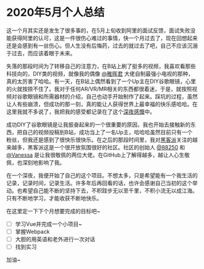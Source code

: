 # 2020年5月个人总结

这一个月其实还是发生了很多事的，在5月上旬收到阿里的面试反馈，面试失败没能获得阿里的认可，这是一件很伤心难过的事情，快一个月过去了，现在回想起来还是会感到有一丝伤心。但人生没有后悔药，过去的就过去了吧，自己不应该沉溺于过去，而应该着眼于未来。

失落的那段时间为了转移自己的注意力，在B站上刷了挺多的视频，我喜欢看那些科技向的，DIY类的视频，就像我的偶像 [@稚晖君](https://space.bilibili.com/20259914) 大佬自制最强小电视的那种，真的太厉害了哈哈。有一天，在B站上偶然看到了一个Up主在DIY谷歌眼镜，心里的火就按捺不住了。我对于任何AR/VR/MR相关的东西都很着迷，于是，就按照视频对谷歌眼镜和所需器材的介绍，自己也动手开始制作了起来。踩坑的过程，虽然让人有些崩溃，但成功的那一刻，真的能让人获得世界上最幸福的快乐感哈哈。在这里我就不多说了，我把我的感受都记录在了这个[深夜感慨](http://www.yaindream.com/articles/2020/05/17/1589648038134.html)中。

成功DIY了谷歌眼镜是让我振奋起来的一个很重要的原因，我也开始去接触新的东西，把自己的视频投稿到B站，成功当上了一名Up主，哈哈哈虽然目前只有一个粉丝，但我还是感到了很快乐很快乐。在之后的那段时间里，我对[黑客派](https://hacpai.com/)关注的越来越多，黑客派这是一个很开放氛围很好的社区。社区的创始人 [@88250](https://hacpai.com/member/88250) 和 [@Vanessa](https://hacpai.com/member/Vanessa) 是让我很敬佩的两位大佬。在GitHub上了解得越多，越让人心生敬佩，也深刻地影响了我。

在一个深夜，我便开始了自己的这个项目。不想太多，只是希望能有一个我生活的记录，记录时间，记录生活。许多年后再回看的话，也许会感谢自己当初的这个举动。也希望自己能不断的坚持下去，不积跬步无以至千里，不积小流无以成江海。只有不断地学习，才能收获不断地快乐。

在这里定一下下个月想要完成的目标吧~
- [ ] 学习Vue并完成一个小项目~
- [ ] 掌握Webpack
- [ ] 大胆的用英语和老外进行一次对话
- [ ] 找到实习

加油~